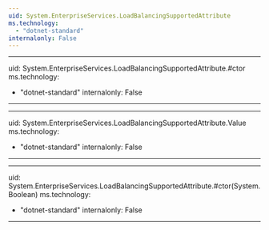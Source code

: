 ```yaml
---
uid: System.EnterpriseServices.LoadBalancingSupportedAttribute
ms.technology: 
  - "dotnet-standard"
internalonly: False
---
```


---
uid: System.EnterpriseServices.LoadBalancingSupportedAttribute.#ctor
ms.technology: 
  - "dotnet-standard"
internalonly: False
---

---
uid: System.EnterpriseServices.LoadBalancingSupportedAttribute.Value
ms.technology: 
  - "dotnet-standard"
internalonly: False
---

---
uid: System.EnterpriseServices.LoadBalancingSupportedAttribute.#ctor(System.Boolean)
ms.technology: 
  - "dotnet-standard"
internalonly: False
---
